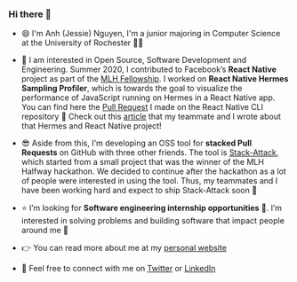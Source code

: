 ### Hi there 👋 

<!--
**jessieAnhNguyen/jessieAnhNguyen** is a ✨ _special_ ✨ repository because its `README.md` (this file) appears on your GitHub profile.

Here are some ideas to get you started:

- 🔭 I’m currently working on ...
- 🌱 I’m currently learning ...
- 👯 I’m looking to collaborate on ...
- 🤔 I’m looking for help with ...
- 💬 Ask me about ...
- 📫 How to reach me: ...
- 😄 Pronouns: ...
- ⚡ Fun fact: ...
-->

- :smile:  I'm Anh (Jessie) Nguyen, I'm a junior majoring in Computer Science at the University of Rochester :woman_technologist:

- :star_struck:  I am interested in Open Source, Software Development and Engineering. Summer 2020, I contributed to Facebook’s **React Native** project as part of the [MLH Fellowship](https://fellowship.mlh.io/). I worked on **React Native Hermes Sampling Profiler**, which is towards the goal to visualize the performance of JavaScript running on Hermes in a React Native app. You can find here the [Pull Request](https://github.com/react-native-community/cli/pull/1246) I made on the React Native CLI repository :partying_face: Check out this [article](https://www.g2i.co/blog/profiling-react-native-apps-runtime-performance-using-hermes) that my teammate and I wrote about that Hermes and React Native project!

- :sunglasses:  Aside from this, I'm developing an OSS tool for **stacked Pull Requests** on GitHub with three other friends. The tool is [Stack-Attack](https://github.com/taneliang/stack-attack), which started from a small project that was the winner of the MLH Halfway hackathon. We decided to continue after the hackathon as a lot of people were interested in using the tool. Thus, my teammates and I have been working hard and expect to ship Stack-Attack soon :rocket:

- :star:  I’m looking for **Software engineering internship opportunities** :raising_hand:. I’m interested in solving problems and building software that impact people around me :raised_hands: 

- :point_right:  You can read more about me at my [personal website](https://www.jessieanhnguyen.com/)

- :handshake:  Feel free to connect with me on [Twitter](https://twitter.com/jessie_anh_ng) or [LinkedIn](https://www.linkedin.com/in/jessieanh/)
